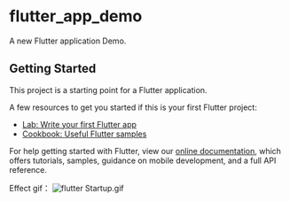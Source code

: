 # flutter_app_demo

A new Flutter application Demo.

## Getting Started

This project is a starting point for a Flutter application.

A few resources to get you started if this is your first Flutter project:

- [Lab: Write your first Flutter app](https://flutter.io/docs/get-started/codelab)
- [Cookbook: Useful Flutter samples](https://flutter.io/docs/cookbook)

For help getting started with Flutter, view our 
[online documentation](https://flutter.io/docs), which offers tutorials, 
samples, guidance on mobile development, and a full API reference.

Effect gif：
![flutter Startup.gif](https://upload-images.jianshu.io/upload_images/1432381-f067c894f89d6042.gif?imageMogr2/auto-orient/strip)
